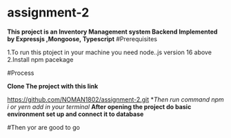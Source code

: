﻿# assignment-2

 **This project is an Inventory Management system Backend Implemented by Expressjs ,Mongoose, Typescript**
 #Prerequisites
 
 1.To run this ptoject in your machine you need node..js version 16 above
 2.Install npm pacekage

 #Process
 
 **Clone The project with this link**
 
 https://github.com/NOMAN1802/assignment-2.git
 **Then run command npm i or yern add in your terminal*
 **After opening the project do basic environment set up and connect it to database**
 
 #Then yor are good to go
